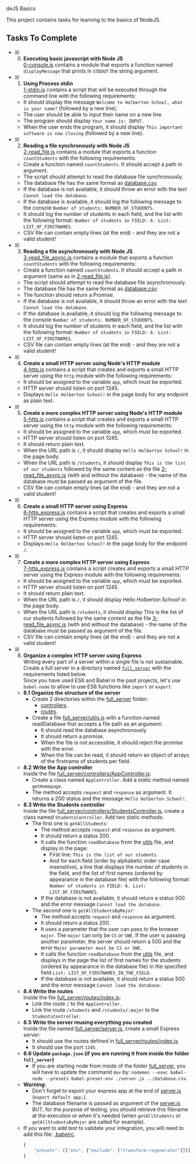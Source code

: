
deJS Basics

This project contains tasks for learning to the basics of NodeJS.

## Tasks To Complete

+ [x] 0. **Executing basic javascript with Node JS**<br/>[0-console.js](0-console.js) contains a module that exports a function named `displayMessage` that prints in `STDOUT` the string argument.

+ [x] 1. **Using Process stdin**<br/>[1-stdin.js](1-stdin.js) contains a script that will be executed through the command line with the following requirements:
  + It should display the message `Welcome to Holberton School, what is your name?` (followed by a new line).
  + The user should be able to input their name on a new line.
  + The program should display `Your name is: INPUT`.
  + When the user ends the program, it should display `This important software is now closing` (followed by a new line).

+ [x] 2. **Reading a file synchronously with Node JS**<br/>[2-read_file.js](2-read_file.js) contains a module that exports a function `countStudents` with the following requirements:
  + Create a function named `countStudents`. It should accept a path in argument.
  + The script should attempt to read the database file synchronously.
  + The database file has the same format as [database.csv](database.csv).
  + If the database is not available, it should throw an error with the text `Cannot load the database`.
  + If the database is available, it should log the following message to the console `Number of students: NUMBER_OF_STUDENTS`.
  + It should log the number of students in each field, and the list with the following format: `Number of students in FIELD: 6. List: LIST_OF_FIRSTNAMES`.
  + CSV file can contain empty lines (at the end) - and they are not a valid student!

+ [x] 3. **Reading a file asynchronously with Node JS**<br/>[3-read_file_async.js](3-read_file_async.js) contains a module that exports a function `countStudents` with the following requirements:
  + Create a function named `countStudents`. It should accept a path in argument (same as in [2-read_file.js](2-read_file.js)).
  + The script should attempt to read the database file asynchronously.
  + The database file has the same format as [database.csv](database.csv).
  + The function should return a Promise.
  + If the database is not available, it should throw an error with the text `Cannot load the database`.
  + If the database is available, it should log the following message to the console `Number of students: NUMBER_OF_STUDENTS`.
  + It should log the number of students in each field, and the list with the following format: `Number of students in FIELD: 6. List: LIST_OF_FIRSTNAMES`.
  + CSV file can contain empty lines (at the end) - and they are not a valid student!

+ [x] 4. **Create a small HTTP server using Node's HTTP module**<br/>[4-http.js](4-http.js) contains a script that creates and exports a small HTTP server using the `http` module with the following requirements:
  + It should be assigned to the variable `app`, which must be exported.
  + HTTP server should listen on port 1245.
  + Displays `Hello Holberton School!` in the page body for any endpoint as plain text.

+ [x] 5. **Create a more complex HTTP server using Node's HTTP module**<br/>[5-http.js](5-http.js) contains a script that creates and exports a small HTTP server using the `http` module with the following requirements:
  + It should be assigned to the variable `app`, which must be exported.
  + HTTP server should listen on port 1245.
  + It should return plain text.
  + When the URL path is `/`, it should display `Hello Holberton School!` in the page body.
  + When the URL path is `/students`, it should display `This is the list of our students` followed by the same content as the file [3-read_file_async.js](3-read_file_async.js) (with and without the database) - the name of the database must be passed as argument of the file.
  + CSV file can contain empty lines (at the end) - and they are not a valid student!

+ [x] 6. **Create a small HTTP server using Express**<br/>[6-http_express.js](6-http_express.js) contains a script that creates and exports a small HTTP server using the Express module with the following requirements:
  + It should be assigned to the variable `app`, which must be exported.
  + HTTP server should listen on port 1245.
  + Displays `Hello Holberton School!` in the page body for the endpoint `/`.

+ [x] 7. **Create a more complex HTTP server using Express**<br/>[7-http_express.js](7-http_express.js) contains a script creates and exports a small HTTP server using the Express module with the following requirements:
  + It should be assigned to the variable `app`, which must be exported.
  + HTTP server should listen on port 1245.
  + It should return plain text.
  + When the URL path is `/`, it should display Hello Holberton School! in the page body.
  + When the URL path is `/students`, it should display This is the list of our students followed by the same content as the file [3-read_file_async.js](3-read_file_async.js) (with and without the database) - the name of the database must be passed as argument of the file.
  + CSV file can contain empty lines (at the end) - and they are not a valid student!

+ [x] 8. **Organize a complex HTTP server using Express**<br />Writing every part of a server within a single file is not sustainable. Create a full server in a directory named [`full_server`](full_server) with the requirements listed below.<br />Since you have used ES6 and Babel in the past projects, let's use `babel-node` to allow to use ES6 functions like `import` or `export`.
  + **8.1 Organize the structure of the server**
    + Create 2 directories within the [full_server](full_server) folder:
      + [controllers](full_server/controllers/).
      + [routes](full_server/routes/).
    + Create a file [full_server/utils.js](full_server/utils.js) with a function named readDatabase that accepts a file path as an argument:
      + It should read the database asynchronously.
      + It should return a promise.
      + When the file is not accessible, it should reject the promise with the error.
      + When the file can be read, it should return an object of arrays of the firstname of students per field.
  + **8.2 Write the App controller**<br />Inside the file [full_server/controllers/AppController.js](full_server/controllers/AppController.js):
    + Create a class named `AppController`. Add a static method named `getHomepage`.
    + The method accepts `request` and `response` as argument. It returns a 200 status and the message `Hello Holberton School!`.
  + **8.3 Write the Students controller**<br />Inside the file [full_server/controllers/StudentsController.js](full_server/controllers/StudentsController.js), create a class named `StudentsController`. Add two static methods:
    + The first one is `getAllStudents`:
      + The method accepts `request` and `response` as argument.
      + It should return a status 200.
      + It calls the function `readDatabase` from the [utils](full_server/utils.js) file, and display in the page:
        + First line: `This is the list of our students`.
        + And for each field (order by alphabetic order case insensitive), a line that displays the number of students in the field, and the list of first names (ordered by appearance in the database file) with the following format: `Number of students in FIELD: 6. List: LIST_OF_FIRSTNAMES`.
      + If the database is not available, it should return a status 500 and the error message `Cannot load the database`.
    + The second one is `getAllStudentsByMajor`:
      + The method accepts `request` and `response` as argument.
      + It should return a status 200.
      + It uses a parameter that the user can pass to the browser `major`. The `major` can only be `CS` or `SWE`. If the user is passing another parameter, the server should return a 500 and the error `Major parameter must be CS or SWE`.
      + It calls the function `readDatabase` from the [utils](full_server/utils.js) file, and displays in the page the list of first names for the students (ordered by appearance in the database file) in the specified field `List: LIST_OF_FIRSTNAMES_IN_THE_FIELD`.
      + If the database is not available, it should return a status 500 and the error message `Cannot load the database`.
  + **8.4 Write the routes**<br />Inside the file [full_server/routes/index.js](full_server/routes/index.js):
    + Link the route `/` to the `AppController`.
    + Link the route `/students` and `/students/:major` to the `StudentsController`.
  + **8.5 Write the server reusing everything you created**<br />Inside the file named [full_server/server.js](full_server/server.js), create a small Express server:
    + It should use the routes defined in [full_server/routes/index.js](full_server/routes/index.js).
    + It should use the port `1245`.
  + **8.6 Update `package.json` (if you are running it from inside the folder `full_server`)**
    + If you are starting node from inside of the folder [full_server](full_server/), you will have to update the command `dev` by: `nodemon --exec babel-node --presets babel-preset-env ./server.js ../database.csv`.
  + **Warning:**
    + Don't forget to export your express app at the end of [server.js](full_server/server.js) (`export default app;`).
    + The database filename is passed as argument of the [server.js](full_server/server.js) BUT, for the purpose of testing, you should retrieve this filename at the execution or when it's needed (when `getAllStudents` or `getAllStudentsByMajor` are called for example).
  + If you want to add test to validate your integration, you will need to add this file: [.babelrc](.babelrc).
    ```js
    {
        "presets": [["env", {"exclude": ["transform-regenerator"]}]]
    }
    ```
